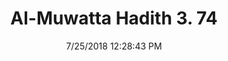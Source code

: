 ---
title        : "Al-Muwatta Hadith 3. 74"
date         : 7/25/2018 12:28:43 PM
draft        : false
type         : "hadith"
layout       : "hadith"
BookCode     : "AMH"
VolumeNumber : "3"
HadithNumber : "74"
categories  :  ["Prayer - Looking in the Prayer at What Distracts You trom It"]
---